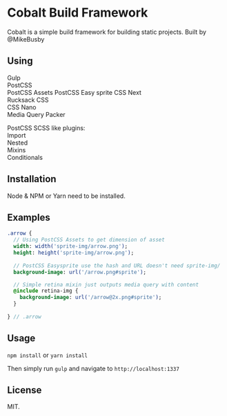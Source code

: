 # Cobalt Build Framework

Cobalt is a simple build framework for building static projects. Built by @MikeBusby

## Using

Gulp  
PostCSS  
PostCSS Assets
PostCSS Easy sprite
CSS Next  
Rucksack CSS  
CSS Nano  
Media Query Packer 

PostCSS SCSS like plugins:  
  Import  
  Nested  
  Mixins  
  Conditionals  

## Installation

Node & NPM or Yarn need to be installed.

## Examples

```sass
.arrow {
  // Using PostCSS Assets to get dimension of asset
  width: width('sprite-img/arrow.png');
  height: height('sprite-img/arrow.png');
  
  // PostCSS Easysprite use the hash and URL doesn't need sprite-img/
  background-image: url('/arrow.png#sprite');

  // Simple retina mixin just outputs media query with content
  @include retina-img {
    background-image: url('/arrow@2x.png#sprite');
  }
  
} // .arrow
```

## Usage

```npm install``` or ```yarn install```

Then simply run ```gulp``` and navigate to ```http://localhost:1337```

## License

MIT.
